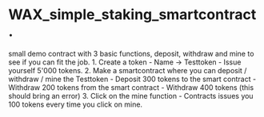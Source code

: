# WAX_simple_staking_smartcontract.
 small demo contract with 3 basic functions, deposit, withdraw and mine to see if you can fit the job.  1. Create a token - Name -> Testtoken - Issue yourself 5'000 tokens. 2. Make a smartcontract where you can deposit / withdraw / mine the Testtoken - Deposit 300 tokens to the smart contract - Withdraw 200 tokens from the smart contract - Withdraw 400 tokens (this should bring an error) 3. Click on the mine function - Contracts issues you 100 tokens every time you click on mine.
